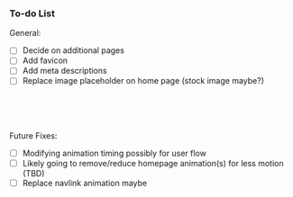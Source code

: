 ### To-do List

General:
- [ ] Decide on additional pages
- [ ] Add favicon
- [ ] Add meta descriptions
- [ ] Replace image placeholder on home page (stock image maybe?)

<br><br><br>

Future Fixes:
- [ ] Modifying animation timing possibly for user flow
- [ ] Likely going to remove/reduce homepage animation(s) for less motion (TBD)
- [ ] Replace navlink animation maybe
